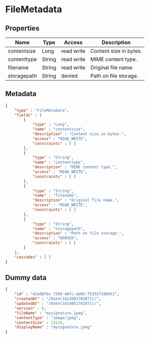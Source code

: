 FileMetadata
==

## Properties

| Name        | Type   | Access     | Description            |
|-------------|--------|------------|------------------------|
| contentsize | Long   | read write | Content size in bytes. |
| contenttype | String | read write | MIME content type.     |
| filename    | String | read write | Original file name.    |
| storagepath | String | denied     | Path on file storage.  |

## Metadata

```JSON
{
	"type" : "FileMetadata",
	"fields" : [
		{
			"type" : "Long",
			"name" : "contentsize",
			"description" : "Content size in bytes.",
			"access" : "READ_WRITE",
			"constraints" : [ ]
		},
		{
			"type" : "String",
			"name" : "contenttype",
			"description" : "MIME content type.",
			"access" : "READ_WRITE",
			"constraints" : [ ]
		},
		{
			"type" : "String",
			"name" : "filename",
			"description" : "Original file name.",
			"access" : "READ_WRITE",
			"constraints" : [ ]
		},
		{
			"type" : "String",
			"name" : "storagepath",
			"description" : "Path on file storage.",
			"access" : "DENIED",
			"constraints" : [ ]
		}
	],
	"cascades" : [ ]
}
```

## Dummy data

```JSON
{
	"id" : "42a68fbc-73b8-48fc-ab05-f5332f186851",
	"createdAt" : "/Date(1413983701071)/",
	"updatedAt" : "/Date(1414051741071)/",
	"version" : 6,
	"fileName" : "mysignature.jpeg",
	"contentType" : "image/jpeg",
	"contentSize" : 13114,
	"displayName" : "mysignature.jpeg"
}
```
